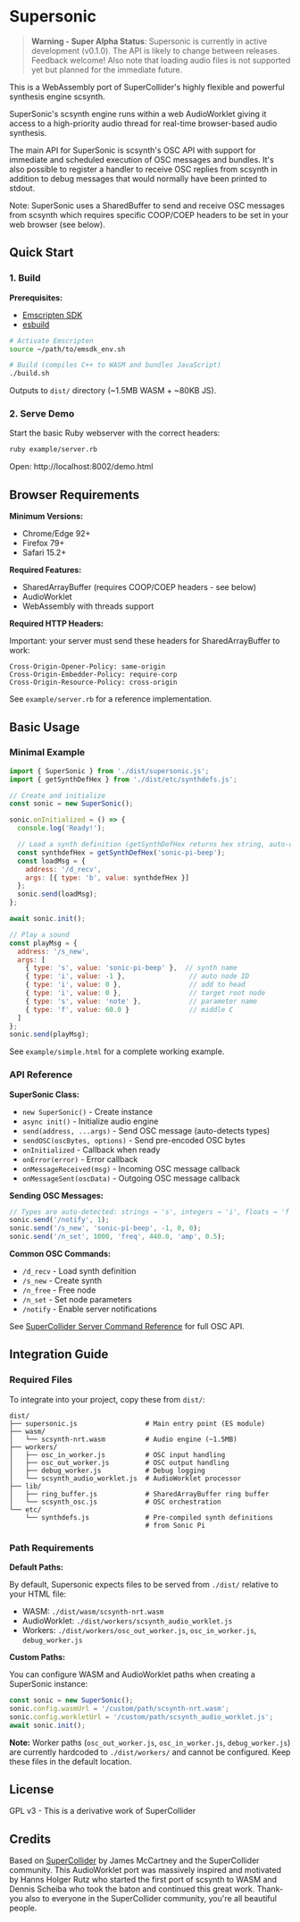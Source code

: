 # Supersonic

> **Warning - Super Alpha Status**: Supersonic is currently in active development (v0.1.0). The API is likely to change between releases. Feedback welcome! Also note that loading audio files is not supported yet but planned for the immediate future.

This is a WebAssembly port of SuperCollider's highly flexible and powerful synthesis engine scsynth.

SuperSonic's scsynth engine runs within a web AudioWorklet giving it access to a high-priority audio thread for real-time browser-based audio synthesis.

The main API for SuperSonic is scsynth's OSC API with support for immediate and scheduled execution of OSC messages and bundles. It's also possible to register a handler to receive OSC replies from scsynth in addition to debug messages that would normally have been printed to stdout.

Note: SuperSonic uses a SharedBuffer to send and receive OSC messages from scsynth which requires specific COOP/COEP headers to be set in your web browser (see below).


## Quick Start

### 1. Build

**Prerequisites:**
- [Emscripten SDK](https://emscripten.org/docs/getting_started/downloads.html)
- [esbuild](https://esbuild.github.io/)

```bash
# Activate Emscripten
source ~/path/to/emsdk_env.sh

# Build (compiles C++ to WASM and bundles JavaScript)
./build.sh
```

Outputs to `dist/` directory (~1.5MB WASM + ~80KB JS).

### 2. Serve Demo

Start the basic Ruby webserver with the correct headers:

```bash
ruby example/server.rb
```

Open: http://localhost:8002/demo.html

## Browser Requirements

**Minimum Versions:**
- Chrome/Edge 92+
- Firefox 79+
- Safari 15.2+

**Required Features:**
- SharedArrayBuffer (requires COOP/COEP headers - see below)
- AudioWorklet
- WebAssembly with threads support

**Required HTTP Headers:**

Important: your server must send these headers for SharedArrayBuffer to work:

```
Cross-Origin-Opener-Policy: same-origin
Cross-Origin-Embedder-Policy: require-corp
Cross-Origin-Resource-Policy: cross-origin
```

See `example/server.rb` for a reference implementation.

## Basic Usage

### Minimal Example

```javascript
import { SuperSonic } from './dist/supersonic.js';
import { getSynthDefHex } from './dist/etc/synthdefs.js';

// Create and initialize
const sonic = new SuperSonic();

sonic.onInitialized = () => {
  console.log('Ready!');

  // Load a synth definition (getSynthDefHex returns hex string, auto-converted to bytes)
  const synthdefHex = getSynthDefHex('sonic-pi-beep');
  const loadMsg = {
    address: '/d_recv',
    args: [{ type: 'b', value: synthdefHex }]
  };
  sonic.send(loadMsg);
};

await sonic.init();

// Play a sound
const playMsg = {
  address: '/s_new',
  args: [
    { type: 's', value: 'sonic-pi-beep' },  // synth name
    { type: 'i', value: -1 },                // auto node ID
    { type: 'i', value: 0 },                 // add to head
    { type: 'i', value: 0 },                 // target root node
    { type: 's', value: 'note' },            // parameter name
    { type: 'f', value: 60.0 }               // middle C
  ]
};
sonic.send(playMsg);
```

See `example/simple.html` for a complete working example.

### API Reference

**SuperSonic Class:**
- `new SuperSonic()` - Create instance
- `async init()` - Initialize audio engine
- `send(address, ...args)` - Send OSC message (auto-detects types)
- `sendOSC(oscBytes, options)` - Send pre-encoded OSC bytes
- `onInitialized` - Callback when ready
- `onError(error)` - Error callback
- `onMessageReceived(msg)` - Incoming OSC message callback
- `onMessageSent(oscData)` - Outgoing OSC message callback

**Sending OSC Messages:**
```javascript
// Types are auto-detected: strings → 's', integers → 'i', floats → 'f'
sonic.send('/notify', 1);
sonic.send('/s_new', 'sonic-pi-beep', -1, 0, 0);
sonic.send('/n_set', 1000, 'freq', 440.0, 'amp', 0.5);
```

**Common OSC Commands:**
- `/d_recv` - Load synth definition
- `/s_new` - Create synth
- `/n_free` - Free node
- `/n_set` - Set node parameters
- `/notify` - Enable server notifications

See [SuperCollider Server Command Reference](https://doc.sccode.org/Reference/Server-Command-Reference.html) for full OSC API.

## Integration Guide

### Required Files

To integrate into your project, copy these from `dist/`:

```
dist/
├── supersonic.js                 # Main entry point (ES module)
├── wasm/
│   └── scsynth-nrt.wasm          # Audio engine (~1.5MB)
├── workers/
│   ├── osc_in_worker.js          # OSC input handling
│   ├── osc_out_worker.js         # OSC output handling
│   ├── debug_worker.js           # Debug logging
│   └── scsynth_audio_worklet.js  # AudioWorklet processor
├── lib/
│   ├── ring_buffer.js            # SharedArrayBuffer ring buffer
│   └── scsynth_osc.js            # OSC orchestration
└── etc/
    └── synthdefs.js              # Pre-compiled synth definitions
                                  # from Sonic Pi
```

### Path Requirements

**Default Paths:**

By default, Supersonic expects files to be served from `./dist/` relative to your HTML file:
- WASM: `./dist/wasm/scsynth-nrt.wasm`
- AudioWorklet: `./dist/workers/scsynth_audio_worklet.js`
- Workers: `./dist/workers/osc_out_worker.js`, `osc_in_worker.js`, `debug_worker.js`

**Custom Paths:**

You can configure WASM and AudioWorklet paths when creating a SuperSonic instance:

```javascript
const sonic = new SuperSonic();
sonic.config.wasmUrl = '/custom/path/scsynth-nrt.wasm';
sonic.config.workletUrl = '/custom/path/scsynth_audio_worklet.js';
await sonic.init();
```

**Note:** Worker paths (`osc_out_worker.js`, `osc_in_worker.js`, `debug_worker.js`) are currently hardcoded to `./dist/workers/` and cannot be configured. Keep these files in the default location.


## License

GPL v3 - This is a derivative work of SuperCollider

## Credits

Based on [SuperCollider](https://supercollider.github.io/) by James McCartney and the SuperCollider community. This AudioWorklet port was massively inspired and motivated by
Hanns Holger Rutz who started the first port of scsynth to WASM and Dennis Scheiba who took the baton and continued this great work. Thank-you also to everyone in the SuperCollider community, you're all beautiful people.